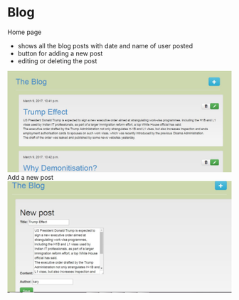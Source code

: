 # Blog
Home page 
- shows all the blog posts with date and name of user posted
- button for adding a new post 
- editing or deleting the post 
<img src="https://raw.githubusercontent.com/paras11/Blog/master/home.JPG"/>
Add a new post 
<img src="https://raw.githubusercontent.com/paras11/Blog/master/new.JPG"/>
